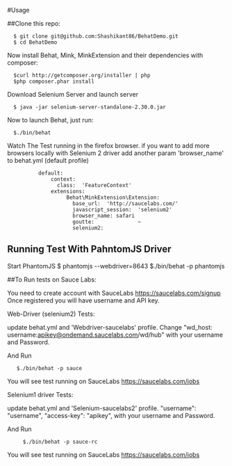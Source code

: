 #Usage

##Clone this repo:


      $ git clone git@github.com:Shashikant86/BehatDemo.git
      $ cd BehatDemo



Now install Behat, Mink, MinkExtension and their dependencies with composer:

      $curl http://getcomposer.org/installer | php
      $php composer.phar install

Download Selenium Server and launch server 

      $ java -jar selenium-server-standalone-2.30.0.jar


Now to launch Behat, just run:

      $./bin/behat

Watch The Test running in the firefox browser. if you want to add more browsers locally with Selenium 2 driver add another param 'browser_name' to behat.yml (default profile)

              default:
                  context:
                    class:  'FeatureContext'
                  extensions:
                       Behat\MinkExtension\Extension:
                         base_url:  'http://saucelabs.com/'
                         javascript_session:  'selenium2'
                         browser_name: safari
                         goutte:              ~
                         selenium2:


## Running Test With PahntomJS Driver 

  Start PhantomJS 
          $ phantomjs --webdriver=8643
          $./bin/behat -p phantomjs
             


##To Run tests on Sauce Labs: 

You need to create account with SauceLabs https://saucelabs.com/signup 
Once registered you will have username and API key. 

Web-Driver (selenium2) Tests: 

update behat.yml and 'Webdriver-saucelabs' profile. 
Change "wd_host: username:apikey@ondemand.saucelabs.com/wd/hub" with your username and Password. 


And Run 

       $./bin/behat -p sauce

You will see test running on SauceLabs https://saucelabs.com/jobs  


Selenium1 driver Tests: 

update behat.yml and 'Selenium-saucelabs2' profile. 
"username":         "username",
"access-key":       "apikey", with your username and Password. 


And Run 

         $./bin/behat -p sauce-rc

You will see test running on SauceLabs https://saucelabs.com/jobs  























